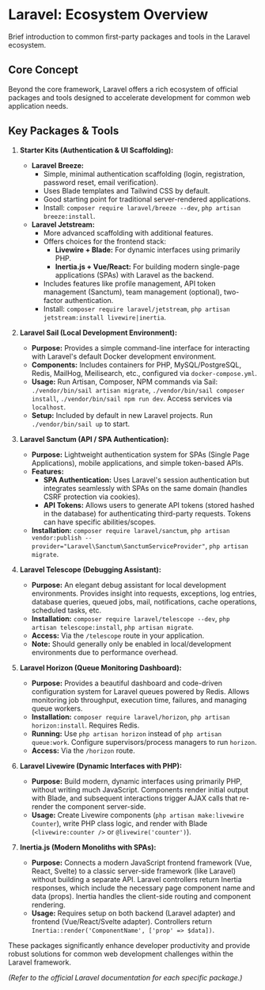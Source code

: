 # Laravel: Ecosystem Overview

Brief introduction to common first-party packages and tools in the Laravel ecosystem.

## Core Concept

Beyond the core framework, Laravel offers a rich ecosystem of official packages and tools designed to accelerate development for common web application needs.

## Key Packages & Tools

1.  **Starter Kits (Authentication & UI Scaffolding):**
    *   **Laravel Breeze:**
        *   Simple, minimal authentication scaffolding (login, registration, password reset, email verification).
        *   Uses Blade templates and Tailwind CSS by default.
        *   Good starting point for traditional server-rendered applications.
        *   Install: `composer require laravel/breeze --dev`, `php artisan breeze:install`.
    *   **Laravel Jetstream:**
        *   More advanced scaffolding with additional features.
        *   Offers choices for the frontend stack:
            *   **Livewire + Blade:** For dynamic interfaces using primarily PHP.
            *   **Inertia.js + Vue/React:** For building modern single-page applications (SPAs) with Laravel as the backend.
        *   Includes features like profile management, API token management (Sanctum), team management (optional), two-factor authentication.
        *   Install: `composer require laravel/jetstream`, `php artisan jetstream:install livewire|inertia`.

2.  **Laravel Sail (Local Development Environment):**
    *   **Purpose:** Provides a simple command-line interface for interacting with Laravel's default Docker development environment.
    *   **Components:** Includes containers for PHP, MySQL/PostgreSQL, Redis, MailHog, Meilisearch, etc., configured via `docker-compose.yml`.
    *   **Usage:** Run Artisan, Composer, NPM commands via Sail: `./vendor/bin/sail artisan migrate`, `./vendor/bin/sail composer install`, `./vendor/bin/sail npm run dev`. Access services via `localhost`.
    *   **Setup:** Included by default in new Laravel projects. Run `./vendor/bin/sail up` to start.

3.  **Laravel Sanctum (API / SPA Authentication):**
    *   **Purpose:** Lightweight authentication system for SPAs (Single Page Applications), mobile applications, and simple token-based APIs.
    *   **Features:**
        *   **SPA Authentication:** Uses Laravel's session authentication but integrates seamlessly with SPAs on the same domain (handles CSRF protection via cookies).
        *   **API Tokens:** Allows users to generate API tokens (stored hashed in the database) for authenticating third-party requests. Tokens can have specific abilities/scopes.
    *   **Installation:** `composer require laravel/sanctum`, `php artisan vendor:publish --provider="Laravel\Sanctum\SanctumServiceProvider"`, `php artisan migrate`.

4.  **Laravel Telescope (Debugging Assistant):**
    *   **Purpose:** An elegant debug assistant for local development environments. Provides insight into requests, exceptions, log entries, database queries, queued jobs, mail, notifications, cache operations, scheduled tasks, etc.
    *   **Installation:** `composer require laravel/telescope --dev`, `php artisan telescope:install`, `php artisan migrate`.
    *   **Access:** Via the `/telescope` route in your application.
    *   **Note:** Should generally only be enabled in local/development environments due to performance overhead.

5.  **Laravel Horizon (Queue Monitoring Dashboard):**
    *   **Purpose:** Provides a beautiful dashboard and code-driven configuration system for Laravel queues powered by Redis. Allows monitoring job throughput, execution time, failures, and managing queue workers.
    *   **Installation:** `composer require laravel/horizon`, `php artisan horizon:install`. Requires Redis.
    *   **Running:** Use `php artisan horizon` instead of `php artisan queue:work`. Configure supervisors/process managers to run `horizon`.
    *   **Access:** Via the `/horizon` route.

6.  **Laravel Livewire (Dynamic Interfaces with PHP):**
    *   **Purpose:** Build modern, dynamic interfaces using primarily PHP, without writing much JavaScript. Components render initial output with Blade, and subsequent interactions trigger AJAX calls that re-render the component server-side.
    *   **Usage:** Create Livewire components (`php artisan make:livewire Counter`), write PHP class logic, and render with Blade (`<livewire:counter />` or `@livewire('counter')`).

7.  **Inertia.js (Modern Monoliths with SPAs):**
    *   **Purpose:** Connects a modern JavaScript frontend framework (Vue, React, Svelte) to a classic server-side framework (like Laravel) without building a separate API. Laravel controllers return Inertia responses, which include the necessary page component name and data (props). Inertia handles the client-side routing and component rendering.
    *   **Usage:** Requires setup on both backend (Laravel adapter) and frontend (Vue/React/Svelte adapter). Controllers return `Inertia::render('ComponentName', ['prop' => $data])`.

These packages significantly enhance developer productivity and provide robust solutions for common web development challenges within the Laravel framework.

*(Refer to the official Laravel documentation for each specific package.)*
